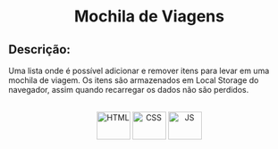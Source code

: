 <h1 align="center">
    Mochila de Viagens 
</h1>

## Descrição:

Uma lista onde é possível adicionar e remover itens para levar em uma mochila de viagem. Os itens são armazenados em Local Storage do navegador, assim quando recarregar os dados não são perdidos. 


<div align="center"><br>
  <img align="center" alt="HTML" height="50" width="60" src="https://cdn.jsdelivr.net/gh/devicons/devicon/icons/html5/html5-plain-wordmark.svg">
  <img align="center" alt="CSS" height="50" width="60" src="https://cdn.jsdelivr.net/gh/devicons/devicon/icons/css3/css3-plain-wordmark.svg">
  <img align="center" alt="JS" height="50" width="60" src="https://cdn.jsdelivr.net/gh/devicons/devicon/icons/javascript/javascript-plain.svg">
</div>